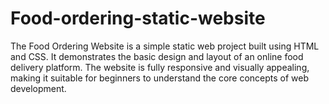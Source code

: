 # Food-ordering-static-website
The Food Ordering Website is a simple static web project built using HTML and CSS. It demonstrates the basic design and layout of an online food delivery platform. The website is fully responsive and visually appealing, making it suitable for beginners to understand the core concepts of web development.
